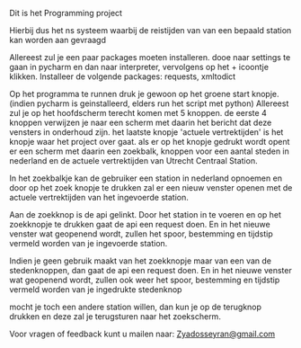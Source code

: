 Dit is het Programming project

Hierbij dus het ns systeem waarbij de reistijden van van een bepaald station kan worden aan gevraagd

Allereest zul je een paar packages moeten installeren.
dooe naar settings te gaan in pycharm en dan naar interpreter, vervolgens op het + icoontje klikken.
Installeer de volgende packages: requests, xmltodict


Op het programma te runnen druk je gewoon op het groene start knopje. (indien pycharm is geinstalleerd, elders run het script met python)
Allereest zul je op het hoofdscherm terecht komen met 5 knoppen.
de eerste 4 knoppen verwijzen je naar een scherm met daarin het bericht dat deze vensters in onderhoud zijn.
het laatste knopje 'actuele vertrektijden' is het knopje waar het project over gaat.
als er op het knopje gedrukt wordt opent er een scherm met daarin een zoekbalk, knoppen voor een aantal steden in
nederland en de actuele vertrektijden van Utrecht Centraal Station.

In  het zoekbalkje kan de gebruiker een station in nederland opnoemen en door op het zoek knopje te drukken zal er
een nieuw venster openen met de actuele vertrektijden van het ingevoerde station.

Aan de zoekknop is de api gelinkt. Door het station in te voeren en op het zoekknopje te drukken gaat de api een request doen.
En in het nieuwe venster wat geopenend wordt, zullen het spoor, bestemming en tijdstip vermeld worden van je ingevoerde station.

Indien je geen gebruik maakt van het zoekknopje maar van een van de stedenknoppen, dan gaat de api een request doen.
En in het nieuwe venster wat geopenend wordt, zullen ook weer het spoor, bestemming en tijdstip vermeld worden 
van je ingedrukte stedenknop

mocht je toch een andere station willen, dan kun je op de terugknop drukken en deze zal je terugsturen naar het zoekscherm.

Voor vragen of feedback kunt u mailen naar:
Zyadosseyran@gmail.com
